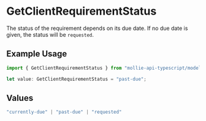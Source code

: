 # GetClientRequirementStatus

The status of the requirement depends on its due date.
If no due date is given, the status will be `requested`.

## Example Usage

```typescript
import { GetClientRequirementStatus } from "mollie-api-typescript/models/operations";

let value: GetClientRequirementStatus = "past-due";
```

## Values

```typescript
"currently-due" | "past-due" | "requested"
```